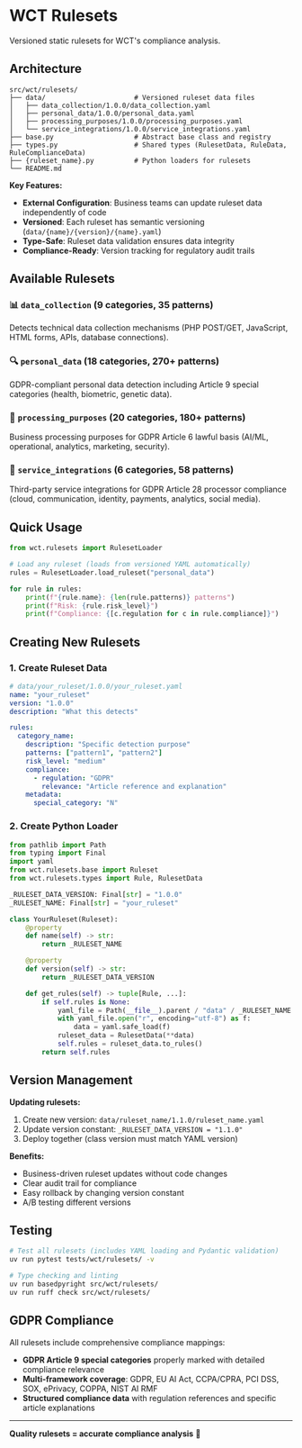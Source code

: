 # WCT Rulesets

Versioned static rulesets for WCT's compliance analysis.

## Architecture

```
src/wct/rulesets/
├── data/                      # Versioned ruleset data files
│   ├── data_collection/1.0.0/data_collection.yaml
│   ├── personal_data/1.0.0/personal_data.yaml
│   ├── processing_purposes/1.0.0/processing_purposes.yaml
│   └── service_integrations/1.0.0/service_integrations.yaml
├── base.py                    # Abstract base class and registry
├── types.py                   # Shared types (RulesetData, RuleData, RuleComplianceData)
├── {ruleset_name}.py          # Python loaders for rulesets
└── README.md
```

**Key Features:**
- **External Configuration**: Business teams can update ruleset data independently of code
- **Versioned**: Each ruleset has semantic versioning (`data/{name}/{version}/{name}.yaml`)
- **Type-Safe**: Ruleset data validation ensures data integrity
- **Compliance-Ready**: Version tracking for regulatory audit trails

## Available Rulesets

### 📊 `data_collection` (9 categories, 35 patterns)
Detects technical data collection mechanisms (PHP POST/GET, JavaScript, HTML forms, APIs, database connections).

### 🔍 `personal_data` (18 categories, 270+ patterns)
GDPR-compliant personal data detection including Article 9 special categories (health, biometric, genetic data).

### 🎯 `processing_purposes` (20 categories, 180+ patterns)
Business processing purposes for GDPR Article 6 lawful basis (AI/ML, operational, analytics, marketing, security).

### 🔗 `service_integrations` (6 categories, 58 patterns)
Third-party service integrations for GDPR Article 28 processor compliance (cloud, communication, identity, payments, analytics, social media).

## Quick Usage

```python
from wct.rulesets import RulesetLoader

# Load any ruleset (loads from versioned YAML automatically)
rules = RulesetLoader.load_ruleset("personal_data")

for rule in rules:
    print(f"{rule.name}: {len(rule.patterns)} patterns")
    print(f"Risk: {rule.risk_level}")
    print(f"Compliance: {[c.regulation for c in rule.compliance]}")
```

## Creating New Rulesets

### 1. Create Ruleset Data
```yaml
# data/your_ruleset/1.0.0/your_ruleset.yaml
name: "your_ruleset"
version: "1.0.0"
description: "What this detects"

rules:
  category_name:
    description: "Specific detection purpose"
    patterns: ["pattern1", "pattern2"]
    risk_level: "medium"
    compliance:
      - regulation: "GDPR"
        relevance: "Article reference and explanation"
    metadata:
      special_category: "N"
```

### 2. Create Python Loader
```python
from pathlib import Path
from typing import Final
import yaml
from wct.rulesets.base import Ruleset
from wct.rulesets.types import Rule, RulesetData

_RULESET_DATA_VERSION: Final[str] = "1.0.0"
_RULESET_NAME: Final[str] = "your_ruleset"

class YourRuleset(Ruleset):
    @property
    def name(self) -> str:
        return _RULESET_NAME

    @property
    def version(self) -> str:
        return _RULESET_DATA_VERSION

    def get_rules(self) -> tuple[Rule, ...]:
        if self.rules is None:
            yaml_file = Path(__file__).parent / "data" / _RULESET_NAME / _RULESET_DATA_VERSION / f"{_RULESET_NAME}.yaml"
            with yaml_file.open("r", encoding="utf-8") as f:
                data = yaml.safe_load(f)
            ruleset_data = RulesetData(**data)
            self.rules = ruleset_data.to_rules()
        return self.rules
```

## Version Management

**Updating rulesets:**
1. Create new version: `data/ruleset_name/1.1.0/ruleset_name.yaml`
2. Update version constant: `_RULESET_DATA_VERSION = "1.1.0"`
3. Deploy together (class version must match YAML version)

**Benefits:**
- Business-driven ruleset updates without code changes
- Clear audit trail for compliance
- Easy rollback by changing version constant
- A/B testing different versions

## Testing

```bash
# Test all rulesets (includes YAML loading and Pydantic validation)
uv run pytest tests/wct/rulesets/ -v

# Type checking and linting
uv run basedpyright src/wct/rulesets/
uv run ruff check src/wct/rulesets/
```

## GDPR Compliance

All rulesets include comprehensive compliance mappings:
- **GDPR Article 9 special categories** properly marked with detailed compliance relevance
- **Multi-framework coverage**: GDPR, EU AI Act, CCPA/CPRA, PCI DSS, SOX, ePrivacy, COPPA, NIST AI RMF
- **Structured compliance data** with regulation references and specific article explanations

---

**Quality rulesets = accurate compliance analysis** 🎯
